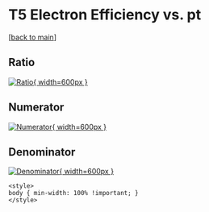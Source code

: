 # T5 Electron Efficiency vs. pt

[[back to main](./)]



## Ratio

[![Ratio](../mtv/var/T5_11_eff_pt.png){ width=600px }](../mtv/var/T5_11_eff_pt.pdf)

## Numerator

[![Numerator](../mtv/num/T5_11_eff_pt_num.png){ width=600px }](../mtv/num/T5_11_eff_pt_num.pdf)

## Denominator

[![Denominator](../mtv/den/T5_11_eff_pt_den.png){ width=600px }](../mtv/den/T5_11_eff_pt_den.pdf)


``` {=html}
<style>
body { min-width: 100% !important; }
</style>
```
